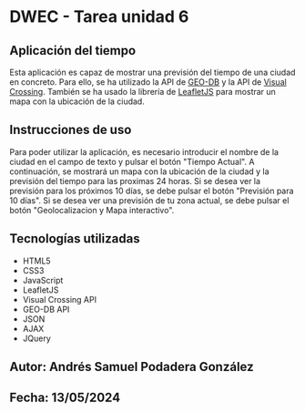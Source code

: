 # DWEC - Tarea unidad 6

## Aplicación del tiempo

Esta aplicación es capaz de mostrar una previsión del tiempo de una ciudad en concreto. Para ello, se ha utilizado la API de [GEO-DB](http://geodb-cities-api.wirefreethought.com/) y la API de [Visual Crossing](https://www.visualcrossing.com/).
También se ha usado la librería de [LeafletJS](https://leafletjs.com/) para mostrar un mapa con la ubicación de la ciudad.

## Instrucciones de uso

Para poder utilizar la aplicación, es necesario introducir el nombre de la ciudad en el campo de texto y pulsar el botón "Tiempo Actual". A continuación, se mostrará un mapa con la ubicación de la ciudad y la previsión del tiempo para las proximas 24 horas.
Si se desea ver la previsión para los próximos 10 días, se debe pulsar el botón "Previsión para 10 días".
Si se desea ver una previsión de tu zona actual, se debe pulsar el botón "Geolocalizacion y Mapa interactivo".

## Tecnologías utilizadas

- HTML5
- CSS3
- JavaScript
- LeafletJS
- Visual Crossing API
- GEO-DB API
- JSON
- AJAX
- JQuery

## Autor: Andrés Samuel Podadera González

## Fecha: 13/05/2024
